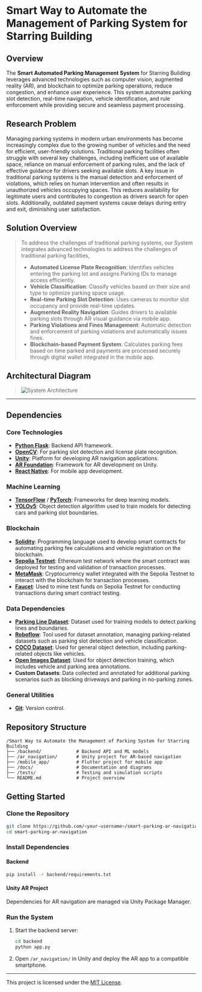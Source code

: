 # Smart Way to Automate the Management of Parking System for Starring Building


## Overview  
The **Smart Automated Parking Management System** for Starring Building leverages advanced technologies such as computer vision, augmented reality (AR), and blockchain to optimize parking operations, reduce congestion, and enhance user experience. This system automates parking slot detection, real-time navigation, vehicle identification, and rule enforcement while providing secure and seamless payment processing.  


## Research Problem

Managing parking systems in modern urban environments has become increasingly complex due to the growing number of vehicles and the need for efficient, user-friendly solutions. Traditional parking facilities often struggle with several key challenges, including inefficient use of available space, reliance on manual enforcement of parking rules, and the lack of effective guidance for drivers seeking available slots. A key issue in traditional parking systems is the manual detection and enforcement of violations, which relies on human intervention and often results in unauthorized vehicles occupying spaces. This reduces availability for legitimate users and contributes to congestion as drivers search for open slots. Additionally, outdated payment systems cause delays during entry and exit, diminishing user satisfaction.

## Solution Overview 
> To address the challenges of traditional parking systems, our System integrates advanced technologies to address the challenges of traditional parking facilities,
> - **Automated License Plate Recognition**: Identifies vehicles entering the parking lot and assigns Parking IDs to manage access efficiently.
> - **Vehicle Classification**: Classify vehicles based on their size and type to optimize parking space usage.
> - **Real-time Parking Slot Detection**: Uses cameras to monitor slot occupancy and provide real-time updates.
> - **Augmented Reality Navigation**: Guides drivers to available parking slots through AR visual guidance via mobile app.
> - **Parking Violations and Fines Management**: Automatic detection and enforcement of parking violations and automatically issues fines.
> - **Blockchain-based Payment System**: Calculates parking fees based on time parked and payments are processed securely through digital wallet integrated in the mobile app.

## Architectural Diagram
> ![System Architecture](https://github.com/user-attachments/assets/c1d4e9d7-1bb6-4ace-8479-7bd5c8aaa3ef)  

---

## Dependencies  

### Core Technologies  
- **[Python Flask](https://flask.palletsprojects.com/)**: Backend API framework.  
- **[OpenCV](https://opencv.org/)**: For parking slot detection and license plate recognition.  
- **[Unity](https://unity.com/)**: Platform for developing AR navigation applications.  
- **[AR Foundation](https://unity.com/ar-foundation)**: Framework for AR development on Unity.  
- **[React Native](https://reactnative.dev/)**: For mobile app development.    

### Machine Learning  
- **[TensorFlow](https://www.tensorflow.org/)** / **[PyTorch](https://pytorch.org/)**: Frameworks for deep learning models.  
- **[YOLOv5](https://github.com/ultralytics/yolov5)**: Object detection algorithm used to train models for detecting cars and parking slot boundaries.  

### Blockchain  
- **[Solidity](https://soliditylang.org/)**: Programming language used to develop smart contracts for automating parking fee calculations and vehicle registration on the blockchain.  
- **[Sepolia Testnet](https://sepolia.net/)**: Ethereum test network where the smart contract was deployed for testing and validation of transaction processes.  
- **[MetaMask](https://metamask.io/)**: Cryptocurrency wallet integrated with the Sepolia Testnet to interact with the blockchain for transaction processes.  
- **[Faucet](https://sepoliafaucet.com/)**: Used to mine test funds on Sepolia Testnet for conducting transactions during smart contract testing. 

### Data Dependencies  

- **[Parking Line Dataset](https://universe.roboflow.com/patterns-mq36m/parking-line-7bckr/dataset/1)**: Dataset used for training models to detect parking lines and boundaries.  
- **[Roboflow](https://roboflow.com/)**: Tool used for dataset annotation, managing parking-related datasets such as parking slot detection and vehicle classification.  
- **[COCO Dataset](https://cocodataset.org/)**: Used for general object detection, including parking-related objects like vehicles.  
- **[Open Images Dataset](https://storage.googleapis.com/openimages/web/index.html)**: Used for object detection training, which includes vehicle and parking area annotations.  
- **Custom Datasets**: Data collected and annotated for additional parking scenarios such as blocking driveways and parking in no-parking zones.  

### General Utilities  
- **[Git](https://git-scm.com/)**: Version control.  

## Repository Structure  
```plaintext  
/Smart Way to Automate the Management of Parking System for Starring Building
├── /backend/             # Backend API and ML models  
├── /ar_navigation/       # Unity project for AR-based navigation  
├── /mobile_app/          # Flutter project for mobile app  
├── /docs/                # Documentation and diagrams  
├── /tests/               # Testing and simulation scripts  
└── README.md             # Project overview  
```  
## Getting Started  

### Clone the Repository  
```bash  
git clone https://github.com/<your-username>/smart-parking-ar-navigation.git  
cd smart-parking-ar-navigation  
```  

### Install Dependencies  
#### Backend  
```bash  
pip install -r backend/requirements.txt  
```  

#### Unity AR Project  
Dependencies for AR navigation are managed via Unity Package Manager.  

### Run the System  
1. Start the backend server:  
   ```bash  
   cd backend  
   python app.py  
   ```  
2. Open `/ar_navigation/` in Unity and deploy the AR app to a compatible smartphone.  


---

This project is licensed under the [MIT License](LICENSE).

